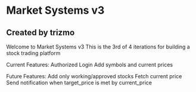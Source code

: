 # Market Systems v3
## Created by trizmo

Welcome to Market Systems v3
This is the 3rd of 4 iterations for building a stock trading platform

Current Features:
Authorized Login
Add symbols and current prices


Future Features:
Add only working/approved stocks
Fetch current price
Send notification when target_price is met by current_price
